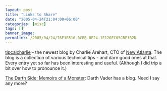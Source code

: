 ```yaml
---
layout: post
title: "Links to Share"
date: "2005-04-24T21:04:00+06:00"
categories: [misc]
tags: []
banner_image: 
permalink: /2005/04/24/76E1B516-0CBB-8F24-1F120EC05CBE1B2D
---
```


<a href="http://tipicalcharlie.blog-city.com/">tipcalcharlie</a> - the newest blog by Charlie Arehart, CTO of <a href="http://www.newatlanta.com">New Atlanta</a>. The blog is a collection of various technical tips - and darn good ones at that. Every entry yet so far has been interesting and useful. (Although I did trip a bit over how to pronounce it.)

<a href="http://darthside.blogspot.com/">The Darth Side: Memoirs of a Monster</a>: Darth Vader has a blog. Need I say any more?